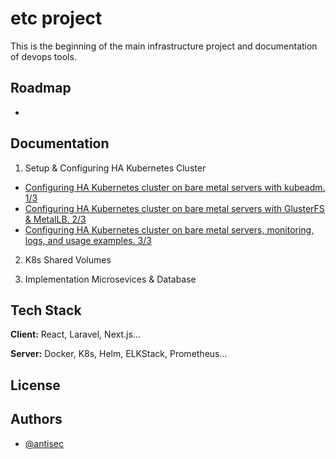 
# etc project

This is the beginning of the main infrastructure project and documentation of devops tools.

## Roadmap

- 


## Documentation

 1. Setup & Configuring HA Kubernetes Cluster 

* [Configuring HA Kubernetes cluster on bare metal servers with kubeadm. 1/3](https://faun.pub/configuring-ha-kubernetes-cluster-on-bare-metal-servers-with-kubeadm-afterwards-3922f9f906f1)
* [Configuring HA Kubernetes cluster on bare metal servers with GlusterFS & MetalLB. 2/3 ](https://faun.pub/configuring-ha-kubernetes-cluster-on-bare-metal-servers-with-glusterfs-metallb-2-3-c9e0b705aa3d)
* [Configuring HA Kubernetes cluster on bare metal servers, monitoring, logs, and usage examples. 3/3 ](https://faun.pub/configuring-ha-kubernetes-cluster-on-bare-metal-servers-monitoring-logs-and-usage-examples-3-3-340357f21453)

2. K8s Shared Volumes


3. Implementation Microsevices & Database 
## Tech Stack

**Client:** React, Laravel, Next.js...

**Server:** Docker, K8s, Helm, ELKStack, Prometheus... 


## License




## Authors

- [@antisec](https://www.github.com/ANTISEC12)

